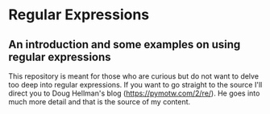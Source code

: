 # Regular Expressions
## An introduction and some examples on using regular expressions

This repository is meant for those who are curious but do not want to delve too deep into regular expressions.
If you want to go straight to the source I'll direct you to  Doug Hellman's blog (https://pymotw.com/2/re/).
He goes into much more detail and that is the source of my content.
